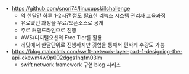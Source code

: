 - https://github.com/snori74/linuxupskillchallenge
	- 약 한달간 하루 1-2시간 정도 필요한 리눅스 시스템 관리자 교육과정
	- 유료였던 과정을 무료/오픈소스로 공개
	- 주로 커맨드라인으로 진행
	- AWS/디지털오션의 Free Tier를 활용
	- 레딧에서 한달단위로 진행하지만 깃헙을 통해서 편하게 수강도 가능
- https://blog.malcolmk.com/swift-network-layer-part-1-designing-the-api-ckewm4w9p002dggs1hqfm03lm
	- swift network framework 구현 blog 시리즈 